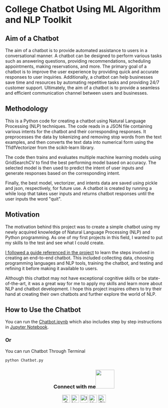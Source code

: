 # College Chatbot Using ML Algorithm and NLP Toolkit

## Aim of a Chatbot
The aim of a chatbot is to provide automated assistance to users in a conversational manner. A chatbot can be designed to perform various tasks such as answering questions, providing recommendations, scheduling appointments, making reservations, and more. The primary goal of a chatbot is to improve the user experience by providing quick and accurate responses to user inquiries. Additionally, a chatbot can help businesses save time and resources by automating repetitive tasks and providing 24/7 customer support. Ultimately, the aim of a chatbot is to provide a seamless and efficient communication channel between users and businesses.


## Methodology

This is a Python code for creating a chatbot using Natural Language Processing (NLP) techniques. The code reads in a JSON file containing various intents for the chatbot and their corresponding responses. It preprocesses the data by tokenizing and removing stop words from the text examples, and then converts the text data into numerical form using the TfidfVectorizer from the scikit-learn library.

The code then trains and evaluates multiple machine learning models using GridSearchCV to find the best performing model based on accuracy. The selected model is then used to predict the intent of user inputs and generate responses based on the corresponding intent.

Finally, the best model, vectorizer, and intents data are saved using pickle and json, respectively, for future use. A chatbot is created by running a while loop that takes user inputs and returns chatbot responses until the user inputs the word "quit".

## Motivation
The motivation behind this project was to create a simple chatbot using my newly acquired knowledge of Natural Language Processing (NLP) and Python programming. As one of my first projects in this field, I wanted to put my skills to the test and see what I could create.

[I followed a guide referenced in the project](https://thecleverprogrammer.com/2023/03/27/end-to-end-chatbot-using-python/) to learn the steps involved in creating an end-to-end chatbot. This included collecting data, choosing programming languages and NLP tools, training the chatbot, and testing and refining it before making it available to users.

Although this chatbot may not have exceptional cognitive skills or be state-of-the-art, it was a great way for me to apply my skills and learn more about NLP and chatbot development. I hope this project inspires others to try their hand at creating their own chatbots and further explore the world of NLP.

## How to Use the Chatbot
You can run the [Chatbot.ipynb](https://github.com/roshancharlie/College-Chatbot-Using-ML-and-NLP/blob/main/College%20Chatbot.ipynb) which also includes step by step instructions in [Jupyter Notebook](https://www.geeksforgeeks.org/how-to-install-jupyter-notebook-in-windows/).
### Or
You can run Chatbot Through Terminal
```
python Chatbot.py
```


<div align="center">
<h3> Connect with me<a href="https://gifyu.com/image/Zy2f"><img src="https://github.com/milaan9/milaan9/blob/main/Handshake.gif" width="60"></a>
</h3> 
<p align="center">
    <a href="mailto:roshanguptark432@gmail.com" target="_blank"><img alt="Gmail" width="25px" src="https://github.com/TheDudeThatCode/TheDudeThatCode/blob/master/Assets/Gmail.svg"></a> 
    <a href="https://www.linkedin.com/in/roshan-sinha/" target="_blank"><img alt="LinkedIn" width="25px" src="https://github.com/TheDudeThatCode/TheDudeThatCode/blob/master/Assets/Linkedin.svg"></a>
    <a href="https://www.instagram.com/roshan_the_constant/?hl=en" target="_blank"><img alt="Instagram" width="25px" src="https://github.com/TheDudeThatCode/TheDudeThatCode/blob/master/Assets/Instagram.svg"></a>
    <a href="https://www.hackerrank.com/roshanguptark432" target="_blank"><img alt="HackerRank" width="25px" src="https://github.com/TheDudeThatCode/TheDudeThatCode/blob/master/Assets/HackerRank.svg"></a>
    <a href="https://github.com/roshancharlie" target="_blank"><img src="https://cdn.svgporn.com/logos/github-icon.svg" alt="Github logo" width="25px"></a>
</p>  






